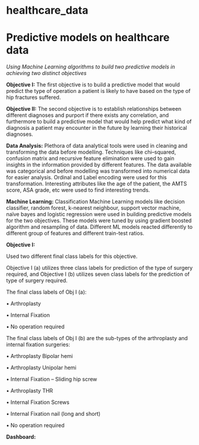 # healthcare_data
# **Predictive models on healthcare data**
*Using Machine Learning algorithms to build two predictive models in achieving two distinct objectives*

**Objective I:**
The first objective is to build a predictive model that would predict the type of operation a patient is likely to have based on the type of hip fractures suffered.

**Objective II:**
The second objective is to establish relationships between different diagnoses and purport if there exists any correlation, and furthermore to build a predictive model that would help predict what kind of diagnosis a patient may encounter in the future by learning their historical diagnoses.

**Data Analysis:**
Plethora of data analytical tools were used in cleaning and transforming the data before modelling. Techniques like chi–squared, confusion matrix and recursive feature elimination were used to gain insights in the information provided by different features. The data available was categorical and before modelling was transformed into numerical data for easier analysis. Ordinal and Label encoding were used for this transformation. Interesting attributes like the age of the patient, the AMTS score, ASA grade, etc were used to find interesting trends.

**Machine Learning:**
Classification Machine Learning models like decision classifier, random forest, k-nearest neighbour, support vector machine, naïve bayes and logistic regression were used in building predictive models for the two objectives. These models were tuned by using gradient boosted algorithm and resampling of data. Different ML models reacted differently to different group of features and different train-test ratios.

**Objective I:**

Used two different final class labels for this objective.

Objective I (a) utilizes three class labels for prediction of the type of surgery required, and Objective I (b) utilizes seven class labels for the prediction of type of surgery required.

The final class labels of Obj I (a):

•	Arthroplasty

•	Internal Fixation

•	No operation required


The final class labels of Obj I (b) are the sub-types of the arthroplasty and internal fixation surgeries:

•	Arthroplasty Bipolar hemi

•	Arthroplasty Unipolar hemi

•	Internal Fixation – Sliding hip screw

•	Arthroplasty THR

•	Internal Fixation Screws

•	Internal Fixation nail (long and short)

•	No operation required

**Dashboard:**
